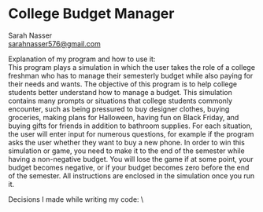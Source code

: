 # College Budget Manager

Sarah Nasser \
sarahnasser576@gmail.com 

Explanation of my program and how to use it: \
This program plays a simulation in which the user takes the role of a college freshman who has to manage their semesterly budget while also paying for their needs and wants. The objective of this program is to help college students better understand how to manage a budget. This simulation contains many prompts or situations that college students commonly encounter, such as being pressured to buy designer clothes, buying groceries, making plans for Halloween, having fun on Black Friday, and buying gifts for friends in addition to bathroom supplies. For each situation, the user will enter input for numerous questions, for example if the program asks the user whether they want to buy a new phone. In order to win this simulation or game, you need to make it to the end of the semester while having a non-negative budget. You will lose the game if at some point, your budget becomes negative, or if your budget becomes zero before the end of the semester. All instructions are enclosed in the simulation once you run it.

Decisions I made while writing my code: \
